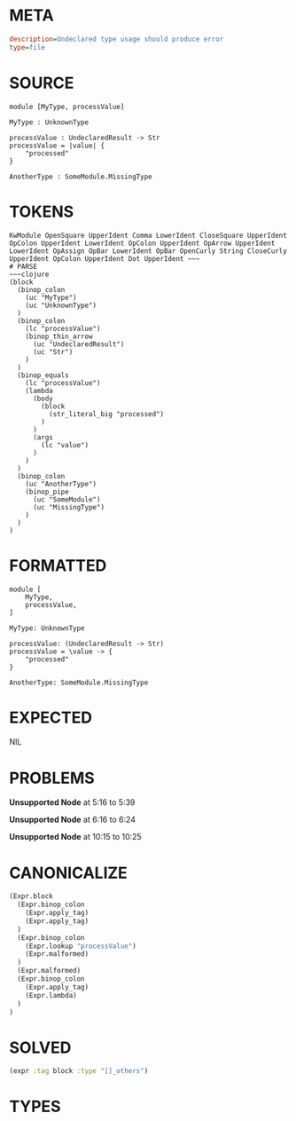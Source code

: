 # META
~~~ini
description=Undeclared type usage should produce error
type=file
~~~
# SOURCE
~~~roc
module [MyType, processValue]

MyType : UnknownType

processValue : UndeclaredResult -> Str
processValue = |value| {
    "processed"
}

AnotherType : SomeModule.MissingType
~~~
# TOKENS
~~~text
KwModule OpenSquare UpperIdent Comma LowerIdent CloseSquare UpperIdent OpColon UpperIdent LowerIdent OpColon UpperIdent OpArrow UpperIdent LowerIdent OpAssign OpBar LowerIdent OpBar OpenCurly String CloseCurly UpperIdent OpColon UpperIdent Dot UpperIdent ~~~
# PARSE
~~~clojure
(block
  (binop_colon
    (uc "MyType")
    (uc "UnknownType")
  )
  (binop_colon
    (lc "processValue")
    (binop_thin_arrow
      (uc "UndeclaredResult")
      (uc "Str")
    )
  )
  (binop_equals
    (lc "processValue")
    (lambda
      (body
        (block
          (str_literal_big "processed")
        )
      )
      (args
        (lc "value")
      )
    )
  )
  (binop_colon
    (uc "AnotherType")
    (binop_pipe
      (uc "SomeModule")
      (uc "MissingType")
    )
  )
)
~~~
# FORMATTED
~~~roc
module [
	MyType,
	processValue,
]

MyType: UnknownType

processValue: (UndeclaredResult -> Str)
processValue = \value -> {
	"processed"
}

AnotherType: SomeModule.MissingType
~~~
# EXPECTED
NIL
# PROBLEMS
**Unsupported Node**
at 5:16 to 5:39

**Unsupported Node**
at 6:16 to 6:24

**Unsupported Node**
at 10:15 to 10:25

# CANONICALIZE
~~~clojure
(Expr.block
  (Expr.binop_colon
    (Expr.apply_tag)
    (Expr.apply_tag)
  )
  (Expr.binop_colon
    (Expr.lookup "processValue")
    (Expr.malformed)
  )
  (Expr.malformed)
  (Expr.binop_colon
    (Expr.apply_tag)
    (Expr.lambda)
  )
)
~~~
# SOLVED
~~~clojure
(expr :tag block :type "[]_others")
~~~
# TYPES
~~~roc
~~~
